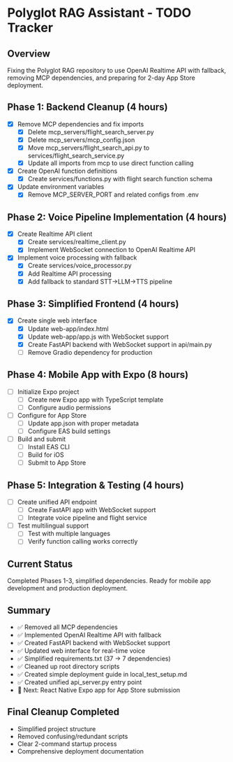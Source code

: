 # Polyglot RAG Assistant - TODO Tracker

## Overview
Fixing the Polyglot RAG repository to use OpenAI Realtime API with fallback, removing MCP dependencies, and preparing for 2-day App Store deployment.

## Phase 1: Backend Cleanup (4 hours)
- [x] Remove MCP dependencies and fix imports
  - [x] Delete mcp_servers/flight_search_server.py
  - [x] Delete mcp_servers/mcp_config.json
  - [x] Move mcp_servers/flight_search_api.py to services/flight_search_service.py
  - [x] Update all imports from mcp to use direct function calling
- [x] Create OpenAI function definitions
  - [x] Create services/functions.py with flight search function schema
- [x] Update environment variables
  - [x] Remove MCP_SERVER_PORT and related configs from .env

## Phase 2: Voice Pipeline Implementation (4 hours)
- [x] Create Realtime API client
  - [x] Create services/realtime_client.py
  - [x] Implement WebSocket connection to OpenAI Realtime API
- [x] Implement voice processing with fallback
  - [x] Create services/voice_processor.py
  - [x] Add Realtime API processing
  - [x] Add fallback to standard STT→LLM→TTS pipeline

## Phase 3: Simplified Frontend (4 hours)
- [x] Create single web interface
  - [x] Update web-app/index.html
  - [x] Update web-app/app.js with WebSocket support
  - [x] Create FastAPI backend with WebSocket support in api/main.py
  - [ ] Remove Gradio dependency for production

## Phase 4: Mobile App with Expo (8 hours)
- [ ] Initialize Expo project
  - [ ] Create new Expo app with TypeScript template
  - [ ] Configure audio permissions
- [ ] Configure for App Store
  - [ ] Update app.json with proper metadata
  - [ ] Configure EAS build settings
- [ ] Build and submit
  - [ ] Install EAS CLI
  - [ ] Build for iOS
  - [ ] Submit to App Store

## Phase 5: Integration & Testing (4 hours)
- [ ] Create unified API endpoint
  - [ ] Create FastAPI app with WebSocket support
  - [ ] Integrate voice pipeline and flight service
- [ ] Test multilingual support
  - [ ] Test with multiple languages
  - [ ] Verify function calling works correctly

## Current Status
Completed Phases 1-3, simplified dependencies. Ready for mobile app development and production deployment.

## Summary
- ✅ Removed all MCP dependencies
- ✅ Implemented OpenAI Realtime API with fallback
- ✅ Created FastAPI backend with WebSocket support
- ✅ Updated web interface for real-time voice
- ✅ Simplified requirements.txt (37 → 7 dependencies)
- ✅ Cleaned up root directory scripts
- ✅ Created simple deployment guide in local_test_setup.md
- ✅ Created unified api_server.py entry point
- 📱 Next: React Native Expo app for App Store submission

## Final Cleanup Completed
- Simplified project structure
- Removed confusing/redundant scripts
- Clear 2-command startup process
- Comprehensive deployment documentation